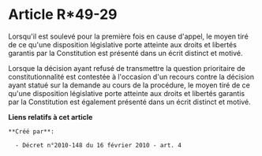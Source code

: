 # Article R*49-29

Lorsqu'il est soulevé pour la première fois en cause d'appel, le moyen tiré de ce qu'une disposition législative porte
atteinte aux droits et libertés garantis par la Constitution est présenté dans un écrit distinct et motivé. 

Lorsque la décision ayant refusé de transmettre la question prioritaire de constitutionnalité est contestée à l'occasion d'un
recours contre la décision ayant statué sur la demande au cours de la procédure, le moyen tiré de ce qu'une disposition
législative porte atteinte aux droits et libertés garantis par la Constitution est également présenté dans un écrit distinct
et motivé.

**Liens relatifs à cet article**

	**Créé par**:

	  - Décret n°2010-148 du 16 février 2010 - art. 4
